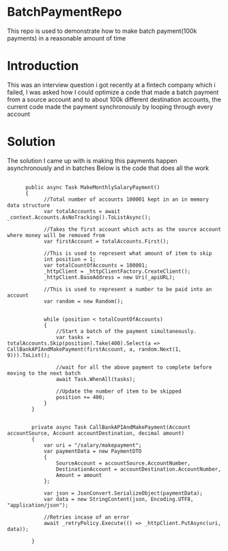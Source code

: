 # BatchPaymentRepo
This repo is used to demonstrate how to make batch payment(100k payments) in a reasonable amount of time 

# Introduction
This was an interview question i got recently at a fintech company which i failed, I was asked how I could optimize a code that made a batch payment from a source account and to about 100k different destination accounts, the current code made the payment synchronously by looping through every account

# Solution
The solution I came up with is making this payments happen asynchronously and in batches
Below is the code that does all the work
<pre>
  <code>
      public async Task MakeMonthlySalaryPayment()
      {
            //Total number of accounts 100001 kept in an in memory data structure
            var totalAccounts = await _context.Accounts.AsNoTracking().ToListAsync();

            //Takes the first account which acts as the source account where money will be removed from
            var firstAccount = totalAccounts.First();

            //This is used to represent what amount of item to skip
            int position = 1;
            var totalCountOfAccounts = 100001;
            _httpClient = _httpClientFactory.CreateClient();
            _httpClient.BaseAddress = new Uri(_apiURL);

            //This is used to represent a number to be paid into an account
            var random = new Random();
            
            
            while (position < totalCountOfAccounts)
            {
                //Start a batch of the payment simultaneously. 
                var tasks = totalAccounts.Skip(position).Take(400).Select(a => CallBankAPIAndMakePayment(firstAccount, a, random.Next(1, 9))).ToList();
                
                //wait for all the above payment to complete before moving to the next batch
                await Task.WhenAll(tasks);
                
                //Update the number of item to be skipped
                position += 400;
            }
        }


        private async Task CallBankAPIAndMakePayment(Account accountSource, Account accountDestination, decimal amount)
        {
            var uri = "/salary/makepayment";
            var paymentData = new PaymentDTO 
            { 
                SourceAccount = accountSource.AccountNumber,
                DestinationAccount = accountDestination.AccountNumber,
                Amount = amount
            };

            var json = JsonConvert.SerializeObject(paymentData);
            var data = new StringContent(json, Encoding.UTF8, "application/json");

            //Retries incase of an error
            await _retryPolicy.Execute(() => _httpClient.PutAsync(uri, data));

        }
  </code>
</pre>
